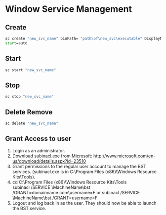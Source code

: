 # Window Service Management

## Create
```cmd
sc create "new_svc_name" binPath= "path\of\new_svc\executable" DisplayName="svc name" 
start=auto
```

## Start
```cmd
sc start "new_svc_name"

```

## Stop
```cmd
sc stop "new_svc_name"
```

## Delete Remove
```cmd
sc delete "new_svc_name"
```

## Grant Access to user

1. Login as an administrator.
1. Download subinacl.exe from Microsoft:
http://www.microsoft.com/en-us/download/details.aspx?id=23510
1. Grant permissions to the regular user account to manage the BST services.
(subinacl.exe is in C:\Program Files (x86)\Windows Resource Kits\Tools\).
1. cd C:\Program Files (x86)\Windows Resource Kits\Tools\
subinacl /SERVICE \\MachineName\bst /GRANT=domainname.com\username=F or
subinacl /SERVICE \\MachineName\bst /GRANT=username=F
1. Logout and log back in as the user. They should now be able to launch the BST service.
